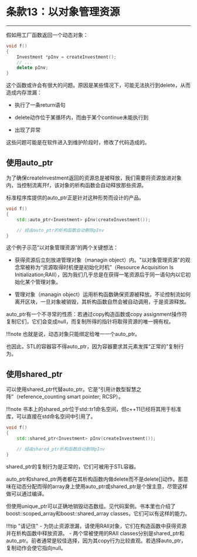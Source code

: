 # 条款13：以对象管理资源

---

假如用工厂函数返回一个动态对象：

```c++
void f()
{
	Investment *pInv = createInvestment();
	// ...
	delete pInv;
}
```

这个函数或许会有很大的问题。原因是某些情况下，可能无法执行到delete，从而造成内存泄漏：

- 执行了一条return语句

- delete动作位于某循环内，而由于某个continue未能执行到

- 出现了异常

这些问题可能是在软件进入到维护阶段时，修改了代码造成的。

## 使用auto_ptr

为了确保createInvestment返回的资源总是被释放，我们需要将资源放进对象内，当控制流离开f，该对象的析构函数会自动释放那些资源。

标准程序库提供的auto_ptr正是针对这种形势而设计的产品。

```c++
void f()
{
	std::auto_ptr<Investment> pInv(createInvestment());

	// 经由auto_ptr的析构函数自动删除pInv
}
```

这个例子示范“以对象管理资源”的两个关键想法：

- 获得资源后立刻放进管理对象（managin object）内。"以对象管理资源"的观念常被称为“资源取得时机便是初始化时机”（Resource Acquisition Is Initialization;RAII），因为我们几乎总是在获得一笔资源后于同一语句内以它初始化某个管理对象。

- 管理对象（managin object）运用析构函数确保资源被释放。不论控制流如何离开区块，一旦对象被销毁，其析构函数自然会被自动调用，于是资源释放。

auto_ptr有一个不寻常的性质：若通过copy构造函数或copy assignment操作符复制它们，它们会变成null，而复制所得的指针将取得资源的唯一拥有权。

!!!note
	也就是说，动态对象只能绑定给唯一一个auto_ptr。

也因此，STL的容器容不得auto_ptr，因为容器要求其元素发挥“正常的”复制行为。

## 使用shared_ptr

可以使用shared_ptr代替auto_ptr。它是“引用计数型智慧之阵”（reference_counting smart pointer; RCSP）。

!!!note
	书本上的shared_ptr位于std::tr1命名空间，但c++11已经将其用于标准库，可以直接在std命名空间中引用了。

```c++
void f()
{
	std::shared_ptr<Investment> pInv(createInvestment());

	// 经由shared_ptr析构函数自动删除pInv
}
```

shared_ptr的复制行为是正常的，它们可被用于STL容器。

auto_ptr和shared_ptr两者都在其析构函数内做delete而不是delete[]动作。那意味在动态分配而得的array身上使用auto_ptr或shared_ptr是个馊主意，尽管这样做可以通过编译。

但使用unique_ptr可以正确地销毁动态数组。见代码案例。书本里也介绍了boost::scoped_array和boost::shared_array classes，它们可以有这样的能力。

!!!tip "请记住"
	- 为防止资源泄漏，请使用RAII对象，它们在构造函数中获得资源并在析构函数中释放资源。
	- 两个常被使用的RAII classes分别是shared_ptr和auto_ptr。前者通常是较佳选择，因为其copy行为比较直观。若选择auto_ptr，复制动作会使它指向null。